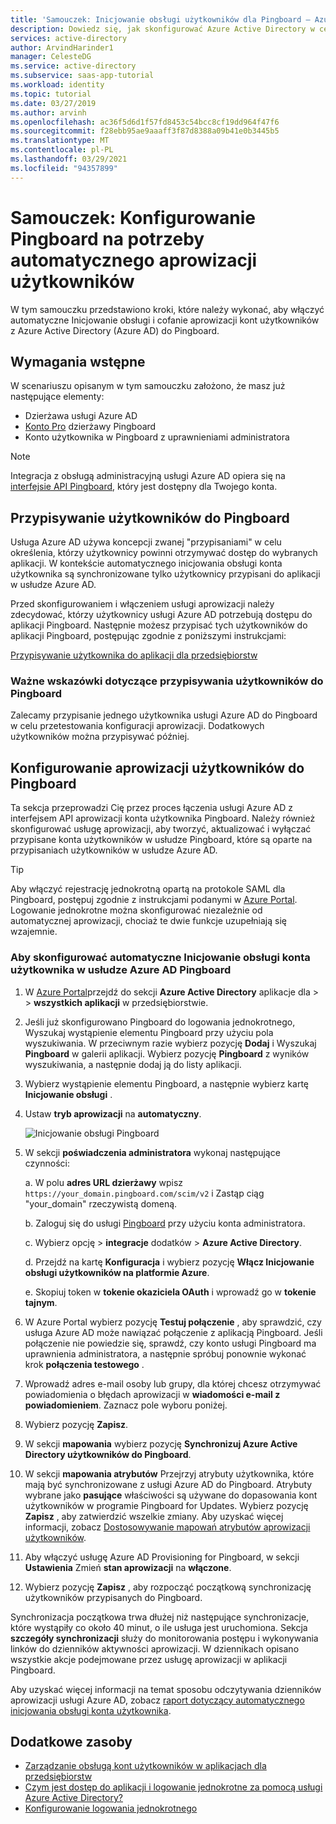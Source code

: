 ```yaml
---
title: 'Samouczek: Inicjowanie obsługi użytkowników dla Pingboard — Azure AD'
description: Dowiedz się, jak skonfigurować Azure Active Directory w celu automatycznego aprowizacji i cofania aprowizacji kont użytkowników w usłudze Pingboard.
services: active-directory
author: ArvindHarinder1
manager: CelesteDG
ms.service: active-directory
ms.subservice: saas-app-tutorial
ms.workload: identity
ms.topic: tutorial
ms.date: 03/27/2019
ms.author: arvinh
ms.openlocfilehash: ac36f5d6d1f57fd8453c54bcc8cf19dd964f47f6
ms.sourcegitcommit: f28ebb95ae9aaaff3f87d8388a09b41e0b3445b5
ms.translationtype: MT
ms.contentlocale: pl-PL
ms.lasthandoff: 03/29/2021
ms.locfileid: "94357899"
---
```

# <a name="tutorial-configure-pingboard-for-automatic-user-provisioning"></a>Samouczek: Konfigurowanie Pingboard na potrzeby automatycznego aprowizacji użytkowników

W tym samouczku przedstawiono kroki, które należy wykonać, aby włączyć automatyczne Inicjowanie obsługi i cofanie aprowizacji kont użytkowników z Azure Active Directory (Azure AD) do Pingboard.

## <a name="prerequisites"></a>Wymagania wstępne

W scenariuszu opisanym w tym samouczku założono, że masz już następujące elementy:

* Dzierżawa usługi Azure AD
* [Konto Pro](https://pingboard.com/pricing) dzierżawy Pingboard
* Konto użytkownika w Pingboard z uprawnieniami administratora

> [!NOTE]
> Integracja z obsługą administracyjną usługi Azure AD opiera się na [interfejsie API Pingboard](https://pingboard.docs.apiary.io/#), który jest dostępny dla Twojego konta.

## <a name="assign-users-to-pingboard"></a>Przypisywanie użytkowników do Pingboard

Usługa Azure AD używa koncepcji zwanej "przypisaniami" w celu określenia, którzy użytkownicy powinni otrzymywać dostęp do wybranych aplikacji. W kontekście automatycznego inicjowania obsługi konta użytkownika są synchronizowane tylko użytkownicy przypisani do aplikacji w usłudze Azure AD. 

Przed skonfigurowaniem i włączeniem usługi aprowizacji należy zdecydować, którzy użytkownicy usługi Azure AD potrzebują dostępu do aplikacji Pingboard. Następnie możesz przypisać tych użytkowników do aplikacji Pingboard, postępując zgodnie z poniższymi instrukcjami:

[Przypisywanie użytkownika do aplikacji dla przedsiębiorstw](../manage-apps/assign-user-or-group-access-portal.md)

### <a name="important-tips-for-assigning-users-to-pingboard"></a>Ważne wskazówki dotyczące przypisywania użytkowników do Pingboard

Zalecamy przypisanie jednego użytkownika usługi Azure AD do Pingboard w celu przetestowania konfiguracji aprowizacji. Dodatkowych użytkowników można przypisywać później.

## <a name="configure-user-provisioning-to-pingboard"></a>Konfigurowanie aprowizacji użytkowników do Pingboard 

Ta sekcja przeprowadzi Cię przez proces łączenia usługi Azure AD z interfejsem API aprowizacji konta użytkownika Pingboard. Należy również skonfigurować usługę aprowizacji, aby tworzyć, aktualizować i wyłączać przypisane konta użytkowników w usłudze Pingboard, które są oparte na przypisaniach użytkowników w usłudze Azure AD.

> [!TIP]
> Aby włączyć rejestrację jednokrotną opartą na protokole SAML dla Pingboard, postępuj zgodnie z instrukcjami podanymi w [Azure Portal](https://portal.azure.com). Logowanie jednokrotne można skonfigurować niezależnie od automatycznej aprowizacji, chociaż te dwie funkcje uzupełniają się wzajemnie.

### <a name="to-configure-automatic-user-account-provisioning-to-pingboard-in-azure-ad"></a>Aby skonfigurować automatyczne Inicjowanie obsługi konta użytkownika w usłudze Azure AD Pingboard

1. W [Azure Portal](https://portal.azure.com)przejdź do sekcji **Azure Active Directory** aplikacje dla  >    >  **wszystkich aplikacji** w przedsiębiorstwie.

1. Jeśli już skonfigurowano Pingboard do logowania jednokrotnego, Wyszukaj wystąpienie elementu Pingboard przy użyciu pola wyszukiwania. W przeciwnym razie wybierz pozycję **Dodaj** i Wyszukaj **Pingboard** w galerii aplikacji. Wybierz pozycję **Pingboard** z wyników wyszukiwania, a następnie dodaj ją do listy aplikacji.

1. Wybierz wystąpienie elementu Pingboard, a następnie wybierz kartę **Inicjowanie obsługi** .

1. Ustaw **tryb aprowizacji** na **automatyczny**.

    ![Inicjowanie obsługi Pingboard](./media/pingboard-provisioning-tutorial/pingboardazureprovisioning.png)

1. W sekcji **poświadczenia administratora** wykonaj następujące czynności:

    a. W polu **adres URL dzierżawy** wpisz `https://your_domain.pingboard.com/scim/v2` i Zastąp ciąg "your_domain" rzeczywistą domeną.

    b. Zaloguj się do usługi [Pingboard](https://pingboard.com/) przy użyciu konta administratora.

    c. Wybierz opcję  >  **integracje** dodatków  >  **Azure Active Directory**.

    d. Przejdź na kartę **Konfiguracja** i wybierz pozycję **Włącz Inicjowanie obsługi użytkowników na platformie Azure**.

    e. Skopiuj token w **tokenie okaziciela OAuth** i wprowadź go w **tokenie tajnym**.

1. W Azure Portal wybierz pozycję **Testuj połączenie** , aby sprawdzić, czy usługa Azure AD może nawiązać połączenie z aplikacją Pingboard. Jeśli połączenie nie powiedzie się, sprawdź, czy konto usługi Pingboard ma uprawnienia administratora, a następnie spróbuj ponownie wykonać krok **połączenia testowego** .

1. Wprowadź adres e-mail osoby lub grupy, dla której chcesz otrzymywać powiadomienia o błędach aprowizacji w **wiadomości e-mail z powiadomieniem**. Zaznacz pole wyboru poniżej.

1. Wybierz pozycję **Zapisz**.

1. W sekcji **mapowania** wybierz pozycję **Synchronizuj Azure Active Directory użytkowników do Pingboard**.

1. W sekcji **mapowania atrybutów** Przejrzyj atrybuty użytkownika, które mają być synchronizowane z usługi Azure AD do Pingboard. Atrybuty wybrane jako **pasujące** właściwości są używane do dopasowania kont użytkowników w programie Pingboard for Updates. Wybierz pozycję **Zapisz** , aby zatwierdzić wszelkie zmiany. Aby uzyskać więcej informacji, zobacz [Dostosowywanie mapowań atrybutów aprowizacji użytkowników](../app-provisioning/customize-application-attributes.md).

1. Aby włączyć usługę Azure AD Provisioning for Pingboard, w sekcji **Ustawienia** Zmień **stan aprowizacji** na **włączone**.

1. Wybierz pozycję **Zapisz** , aby rozpocząć początkową synchronizację użytkowników przypisanych do Pingboard.

Synchronizacja początkowa trwa dłużej niż następujące synchronizacje, które wystąpiły co około 40 minut, o ile usługa jest uruchomiona. Sekcja **szczegóły synchronizacji** służy do monitorowania postępu i wykonywania linków do dzienników aktywności aprowizacji. W dziennikach opisano wszystkie akcje podejmowane przez usługę aprowizacji w aplikacji Pingboard.

Aby uzyskać więcej informacji na temat sposobu odczytywania dzienników aprowizacji usługi Azure AD, zobacz [raport dotyczący automatycznego inicjowania obsługi konta użytkownika](../app-provisioning/check-status-user-account-provisioning.md).

## <a name="additional-resources"></a>Dodatkowe zasoby

* [Zarządzanie obsługą kont użytkowników w aplikacjach dla przedsiębiorstw](../app-provisioning/configure-automatic-user-provisioning-portal.md)
* [Czym jest dostęp do aplikacji i logowanie jednokrotne za pomocą usługi Azure Active Directory?](../manage-apps/what-is-single-sign-on.md)
* [Konfigurowanie logowania jednokrotnego](pingboard-tutorial.md)
